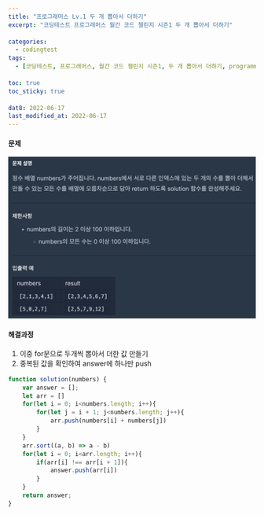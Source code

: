 ```yaml
---
title: "프로그래머스 Lv.1 두 개 뽑아서 더하기"
excerpt: "코딩테스트 프로그래머스 월간 코드 챌린지 시즌1 두 개 뽑아서 더하기"

categories:
  - codingtest
tags:
  - [코딩테스트, 프로그래머스, 월간 코드 챌린지 시즌1, 두 개 뽑아서 더하기, programmers, codingtest, 코딩테스트 연습]

toc: true
toc_sticky: true
 
dat8: 2022-06-17
last_modified_at: 2022-06-17
---
```


#### 문제
![38](/assets/images/38.png)

#### 해결과정
1. 이중 for문으로 두개씩 뽑아서 더한 값 만들기
2. 중복된 값을 확인하여 answer에 하나만 push

```javascript
function solution(numbers) {
    var answer = [];
    let arr = []
    for(let i = 0; i<numbers.length; i++){
        for(let j = i + 1; j<numbers.length; j++){
            arr.push(numbers[i] + numbers[j])
        }
    }
    arr.sort((a, b) => a - b)
    for(let i = 0; i<arr.length; i++){
        if(arr[i] !== arr[i + 1]){
            answer.push(arr[i])
        }
    }
    return answer;
}
```